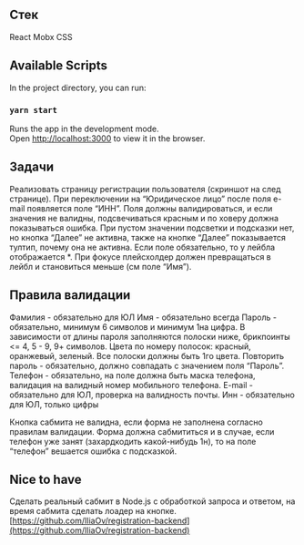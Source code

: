 ## Стек
React Mobx CSS

## Available Scripts
In the project directory, you can run:
### `yarn start`
Runs the app in the development mode.\
Open [http://localhost:3000](http://localhost:3000) to view it in the browser.

## Задачи
Реализовать страницу регистрации пользователя (скриншот на след странице).
При переключении на “Юридическое лицо” после поля e-mail появляется поле “ИНН”.
Поля должны валидироваться, и если значения не валидны, подсвечиваться красным и по ховеру должна показываться ошибка. При пустом значении подсветки и подсказки нет, но кнопка “Далее” не активна, также на кнопке “Далее” показывается тултип, почему она не активна.
Если поле обязательно, то у лейбла отображается *.
При фокусе плейсхолдер должен превращаться в лейбл и становиться меньше (см поле “Имя”).

## Правила валидации
Фамилия - обязательно для ЮЛ
Имя - обязательно всегда
Пароль - обязательно, минимум 6 символов и минимум 1на цифра. В зависимости от длины пароля заполняются полоски ниже, брикпоинты <= 4, 5 - 9, 9+ символов. Цвета по номеру полосок: красный, оранжевый, зеленый. Все полоски должны быть 1го цвета. 
Повторить пароль - обязательно, должно совпадать с значением поля “Пароль”.
Телефон - обязательно, на поле должна быть маска телефона, валидация на валидный номер мобильного телефона.
E-mail - обязательно для ЮЛ, проверка на валидность почты.
Инн - обязательно для ЮЛ, только цифры

Кнопка сабмита не валидна, если форма не заполнена согласно правилам валидации.
Форма должна сабмититься и в случае, если телефон уже занят (захардкодить какой-нибудь 1н), то на поле “телефон” вешается ошибка с подсказкой.

## Nice to have
Сделать реальный сабмит в Node.js с обработкой запроса и ответом, на время сабмита сделать лоадер на кнопке.
[https://github.com/IliaOv/registration-backend](https://github.com/IliaOv/registration-backend)
